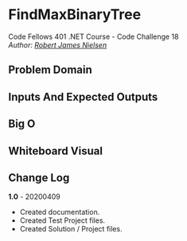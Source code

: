 # FindMaxBinaryTree

Code Fellows 401 .NET Course - Code Challenge 18  
_Author: [Robert James Nielsen](https://github.com/robertjnielsen)_

## Problem Domain

## Inputs And Expected Outputs

## Big O

## Whiteboard Visual

## Change Log

**1.0** - 20200409
- Created documentation.
- Created Test Project files.
- Created Solution / Project files.